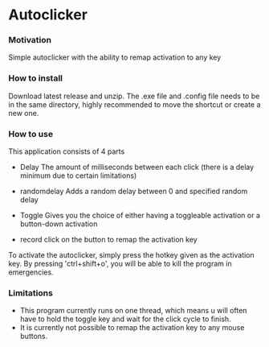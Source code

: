 # Autoclicker
### Motivation
Simple autoclicker with the ability to remap activation to any key

### How to install
Download latest release and unzip. The .exe file and .config file needs to be in the same directory, highly recommended to move the shortcut or create a new one.

### How to use
This application consists of 4 parts
* Delay
  The amount of milliseconds between each click (there is a delay minimum due to certain limitations)

* randomdelay
  Adds a random delay between 0 and specified random delay

* Toggle
  Gives you the choice of either having a toggleable activation or a button-down activation

* record
  click on the button to remap the activation key

To activate the autoclicker, simply press the hotkey given as the activation key. By pressing 'ctrl+shift+o', you will be able to kill the program in emergencies. 

### Limitations
* This program currently runs on one thread, which means u will often have to hold the toggle key and wait for the click cycle to finish.
* It is currently not possible to remap the activation key to any mouse buttons.
